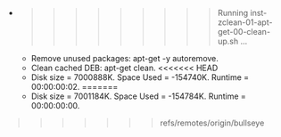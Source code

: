 * >>>>>>>>> Running inst-zclean-01-apt-get-00-clean-up.sh ...
  * Remove unused packages: apt-get -y autoremove.
  * Clean cached DEB: apt-get clean.
<<<<<<< HEAD
  * Disk size = 7000888K. Space Used = -154740K. Runtime = 00:00:00:02.
=======
  * Disk size = 7001184K. Space Used = -154784K. Runtime = 00:00:00:00.
>>>>>>> refs/remotes/origin/bullseye
